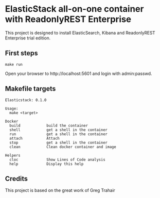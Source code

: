 # ElasticStack all-on-one container with ReadonlyREST Enterprise 

This project is designed to install ElasticSearch, Kibana and ReadonlyREST Enterprise trial edition.

## First steps

```
make run
```

Open your browser to http://localhost:5601 and login with admin:passwd.

## Makefile targets

```
Elasticstack: 0.1.0

Usage:
  make <target>

Docker
  build            build the container
  shell            get a shell in the container
  run              get a shell in the container
  attach           Attach
  stop             get a shell in the container
  clean            Clean docker container and image

Helpers
  cloc             Show Lines of Code analysis
  help             Display this help
```

## Credits
This project is based on the great work of Greg Trahair 
